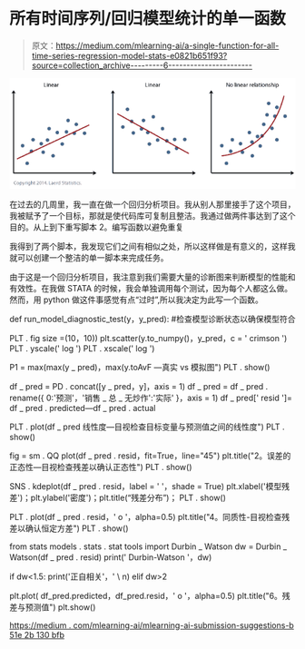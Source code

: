 # 所有时间序列/回归模型统计的单一函数

> 原文：<https://medium.com/mlearning-ai/a-single-function-for-all-time-series-regression-model-stats-e0821b651f93?source=collection_archive---------6----------------------->

![](img/ccce79f9479b2b24df21972846624a34.png)

在过去的几周里，我一直在做一个回归分析项目。我从别人那里接手了这个项目，我被赋予了一个目标，那就是使代码库可复制且整洁。我通过做两件事达到了这个目的。从上到下重写脚本
2。编写函数以避免重复

我得到了两个脚本，我发现它们之间有相似之处，所以这样做是有意义的，这样我就可以创建一个整洁的单一脚本来完成任务。

由于这是一个回归分析项目，我注意到我们需要大量的诊断图来判断模型的性能和有效性。在我做 STATA 的时候，我会单独调用每个测试，因为每个人都这么做。然而，用 python 做这件事感觉有点“过时”,所以我决定为此写一个函数。

def run_model_diagnostic_test(y，y_pred):
#检查模型诊断状态以确保模型符合

PLT . fig size =(10，10))
plt.scatter(y.to_numpy()，y_pred，c = ' crimson ')
PLT . yscale(' log ')
PLT . xscale(' log ')

P1 = max(max(y _ pred)，max(y.toAvF —真实 vs 模拟图")
PLT . show()

df _ pred = PD . concat([y _ pred，y]，axis = 1)
df _ pred = df _ pred . rename({ 0:'预测'，'销售 _ 总 _ 无炒作':'实际' }，axis = 1)
df _ pred[' resid ']= df _ pred . predicted—df _ pred . actual

PLT . plot(df _ pred 线性度—目视检查目标变量与预测值之间的线性度")
PLT . show()

fig = sm . QQ plot(df _ pred . resid，fit=True，line="45")
plt.title("2。误差的正态性—目视检查残差以确认正态性")
PLT . show()

SNS . kdeplot(df _ pred . resid，label = ' '，shade = True)
plt.xlabel('模型残差')；plt.ylabel('密度')；plt.title(“残差分布”)；
PLT . show()

PLT . plot(df _ pred . resid，' o '，alpha=0.5)
plt.title("4。同质性-目视检查残差以确认恒定方差")
PLT . show()

from stats models . stats . stat tools import Durbin _ Watson
dw = Durbin _ Watson(df _ pred . resid)
print(' Durbin-Watson '，dw)

if dw<1.5:
print('正自相关'，' \ n)
elif dw>2

plt.plot( df_pred.predicted，df_pred.resid，' o '，alpha=0.5)
plt.title("6。残差与预测值")
plt.show()

[https://medium . com/mlearning-ai/mlearning-ai-submission-suggestions-b 51e 2b 130 bfb](/mlearning-ai/mlearning-ai-submission-suggestions-b51e2b130bfb)